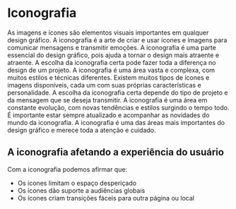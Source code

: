 # Iconografia
As imagens e ícones são elementos visuais importantes em qualquer design gráfico. A iconografia é a arte de criar e usar ícones e imagens para comunicar mensagens e transmitir emoções. A iconografia é uma parte essencial do design gráfico, pois ajuda a tornar o design mais atraente e atraente. A escolha da iconografia certa pode fazer toda a diferença no design de um projeto. A iconografia é uma área vasta e complexa, com muitos estilos e técnicas diferentes. Existem muitos tipos de ícones e imagens disponíveis, cada um com suas próprias características e personalidade. A escolha da iconografia certa depende do tipo de projeto e da mensagem que se deseja transmitir. A iconografia é uma área em constante evolução, com novas tendências e estilos surgindo o tempo todo. É importante estar sempre atualizado e acompanhar as novidades do mundo da iconografia. A iconografia é uma das áreas mais importantes do design gráfico e merece toda a atenção e cuidado.

## A iconografia afetando a experiência do usuário
Com a iconografia podemos afirmar que:
- Os ícones limitam o espaço desperiçado
- Os ícones dão suporte a audiências globais
- Os ícones criam transições fáceis para outra página ou local